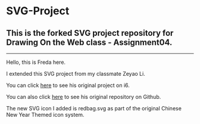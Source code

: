 # SVG-Project

## This is the forked SVG project repository for Drawing On the Web class - Assignment04.
-----------------------------
Hello, this is Freda here.

I extended this SVG project from my classmate Zeyao Li.

You can click [here](http://i6.cims.nyu.edu/~zl1279/drawing/assignment2) to see his original project on i6.

You can also click [here](https://github.com/zeyaoli/SVG-Project) to see his original repository on Github.

The new SVG icon I added is redbag.svg as part of the original Chinese New Year Themed icon system.
